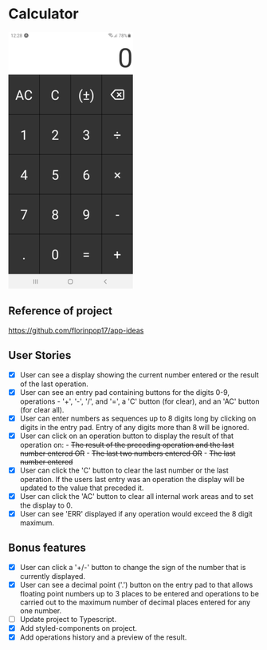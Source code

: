 # Calculator

![calculator](images/calculator-js.png)

## Reference of project

https://github.com/florinpop17/app-ideas

## User Stories

-   [x] User can see a display showing the current number entered or the
        result of the last operation.
-   [x] User can see an entry pad containing buttons for the digits 0-9,
        operations - '+', '-', '/', and '=', a 'C' button (for clear), and an 'AC'
        button (for clear all).
-   [x] User can enter numbers as sequences up to 8 digits long by clicking on
        digits in the entry pad. Entry of any digits more than 8 will be ignored.
-   [x] User can click on an operation button to display the result of that
        operation on: 
	  - ~~The result of the preceding operation and the last number entered OR~~ 
	  - ~~The last two numbers entered OR~~ 
          - ~~The last number entered~~
-   [x] User can click the 'C' button to clear the last number or the last
        operation. If the users last entry was an operation the display will be
        updated to the value that preceded it.
-   [x] User can click the 'AC' button to clear all internal work areas and
        to set the display to 0.
-   [x] User can see 'ERR' displayed if any operation would exceed the
        8 digit maximum.

## Bonus features

-   [x] User can click a '+/-' button to change the sign of the number that is
        currently displayed.
-   [x] User can see a decimal point ('.') button on the entry pad to that
        allows floating point numbers up to 3 places to be entered and operations to
        be carried out to the maximum number of decimal places entered for any one
        number.
-   [ ] Update project to Typescript.
-   [x] Add styled-components on project.
-   [x] Add operations history and a preview of the result.
